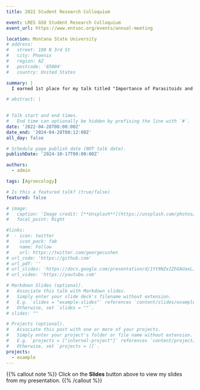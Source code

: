 ```yaml
---
title: 2022 Student Research Colloquium

event: LRES GSO Student Research Colloquium
event_url: https://www.entsoc.org/events/annual-meeting

location: Montana State University
# address:
#   street: 100 N 3rd St
#   city: Phoenix
#   region: AZ
#   postcode: '85004'
#   country: United States

summary: |
  I earned 1st place for my talk titled "Importance of Parasitoids and Smooth Brome for Integrated Pest Management of Wheat Stem Sawfly".

# abstract: |
  

# Talk start and end times.
#   End time can optionally be hidden by prefixing the line with `#`.
date: '2022-04-28T08:00:00Z'
date_end: '2024-04-28T08:12:00Z'
all_day: false

# Schedule page publish date (NOT talk date).
publishDate: '2024-10-17T00:00:00Z'

authors:
  - admin

tags: [Agroecology]

# Is this a featured talk? (true/false)
featured: false

# image:
#   caption: 'Image credit: [**Unsplash**](https://unsplash.com/photos/bzdhc5b3Bxs)'
#   focal_point: Right

#links:
#  - icon: twitter
#    icon_pack: fab
#    name: Follow
#    url: https://twitter.com/georgecushen
# url_code: 'https://github.com'
# url_pdf: ''
# url_slides: 'https://docs.google.com/presentation/d/1Yt9NZxIZhGAUaxLJYt8rXWITXdpvnQFP/edit?usp=share_link&ouid=108671809387267236051&rtpof=true&sd=true'
# url_video: 'https://youtube.com'

# Markdown Slides (optional).
#   Associate this talk with Markdown slides.
#   Simply enter your slide deck's filename without extension.
#   E.g. `slides = "example-slides"` references `content/slides/example-slides.md`.
#   Otherwise, set `slides = ""`.
# slides: ""

# Projects (optional).
#   Associate this post with one or more of your projects.
#   Simply enter your project's folder or file name without extension.
#   E.g. `projects = ["internal-project"]` references `content/project/deep-learning/index.md`.
#   Otherwise, set `projects = []`.
projects:
  - example
---
```




{{% callout note %}}
Click on the **Slides** button above to view my slides from my presentation.
{{% /callout %}}

<!-- Slides can be added in a few ways:

- **Create** slides using Hugo Blox Builder's [_Slides_](https://docs.hugoblox.com/reference/content-types/) feature and link using `slides` parameter in the front matter of the talk file
- **Upload** an existing slide deck to `static/` and link using `url_slides` parameter in the front matter of the talk file
- **Embed** your slides (e.g. Google Slides) or presentation video on this page using [shortcodes](https://docs.hugoblox.com/reference/markdown/).

Further event details, including [page elements](https://docs.hugoblox.com/reference/markdown/) such as image galleries, can be added to the body of this page. -->
